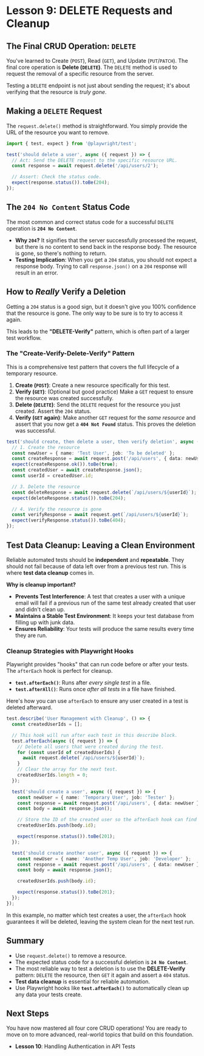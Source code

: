 # Lesson 9: DELETE Requests and Cleanup

## The Final CRUD Operation: `DELETE`

You've learned to Create (`POST`), Read (`GET`), and Update (`PUT`/`PATCH`). The final core operation is **Delete (`DELETE`)**. The `DELETE` method is used to request the removal of a specific resource from the server.

Testing a `DELETE` endpoint is not just about sending the request; it's about verifying that the resource is *truly gone*.

## Making a `DELETE` Request

The `request.delete()` method is straightforward. You simply provide the URL of the resource you want to remove.

```typescript
import { test, expect } from '@playwright/test';

test('should delete a user', async ({ request }) => {
  // Act: Send the DELETE request to the specific resource URL.
  const response = await request.delete('/api/users/2');

  // Assert: Check the status code.
  expect(response.status()).toBe(204);
});
```

## The `204 No Content` Status Code

The most common and correct status code for a successful `DELETE` operation is **`204 No Content`**.

-   **Why `204`?** It signifies that the server successfully processed the request, but there is no content to send back in the response body. The resource is gone, so there's nothing to return.
-   **Testing Implication**: When you get a `204` status, you should not expect a response body. Trying to call `response.json()` on a `204` response will result in an error.

## How to *Really* Verify a Deletion

Getting a `204` status is a good sign, but it doesn't give you 100% confidence that the resource is gone. The only way to be sure is to try to access it again.

This leads to the **"DELETE-Verify"** pattern, which is often part of a larger test workflow.

### The "Create-Verify-Delete-Verify" Pattern

This is a comprehensive test pattern that covers the full lifecycle of a temporary resource.

1.  **Create (`POST`)**: Create a new resource specifically for this test.
2.  **Verify (`GET`)**: (Optional but good practice) Make a `GET` request to ensure the resource was created successfully.
3.  **Delete (`DELETE`)**: Send the `DELETE` request for the resource you just created. Assert the `204` status.
4.  **Verify (`GET` again)**: Make another `GET` request for the *same resource* and assert that you now get a **`404 Not Found`** status. This proves the deletion was successful.

```typescript
test('should create, then delete a user, then verify deletion', async ({ request }) => {
  // 1. Create the resource
  const newUser = { name: 'Test User', job: 'To be deleted' };
  const createResponse = await request.post('/api/users', { data: newUser });
  expect(createResponse.ok()).toBe(true);
  const createdUser = await createResponse.json();
  const userId = createdUser.id;

  // 3. Delete the resource
  const deleteResponse = await request.delete(`/api/users/${userId}`);
  expect(deleteResponse.status()).toBe(204);

  // 4. Verify the resource is gone
  const verifyResponse = await request.get(`/api/users/${userId}`);
  expect(verifyResponse.status()).toBe(404);
});
```

## Test Data Cleanup: Leaving a Clean Environment

Reliable automated tests should be **independent** and **repeatable**. They should not fail because of data left over from a previous test run. This is where **test data cleanup** comes in.

**Why is cleanup important?**
-   **Prevents Test Interference**: A test that creates a user with a unique email will fail if a previous run of the same test already created that user and didn't clean up.
-   **Maintains a Stable Test Environment**: It keeps your test database from filling up with junk data.
-   **Ensures Reliability**: Your tests will produce the same results every time they are run.

### Cleanup Strategies with Playwright Hooks

Playwright provides "hooks" that can run code before or after your tests. The `afterEach` hook is perfect for cleanup.

-   **`test.afterEach()`**: Runs after *every single test* in a file.
-   **`test.afterAll()`**: Runs once *after all tests* in a file have finished.

Here's how you can use `afterEach` to ensure any user created in a test is deleted afterward.

```typescript
test.describe('User Management with Cleanup', () => {
  const createdUserIds = [];

  // This hook will run after each test in this describe block.
  test.afterEach(async ({ request }) => {
    // Delete all users that were created during the test.
    for (const userId of createdUserIds) {
      await request.delete(`/api/users/${userId}`);
    }
    // Clear the array for the next test.
    createdUserIds.length = 0;
  });

  test('should create a user', async ({ request }) => {
    const newUser = { name: 'Temporary User', job: 'Tester' };
    const response = await request.post('/api/users', { data: newUser });
    const body = await response.json();

    // Store the ID of the created user so the afterEach hook can find it.
    createdUserIds.push(body.id);

    expect(response.status()).toBe(201);
  });

  test('should create another user', async ({ request }) => {
    const newUser = { name: 'Another Temp User', job: 'Developer' };
    const response = await request.post('/api/users', { data: newUser });
    const body = await response.json();

    createdUserIds.push(body.id);

    expect(response.status()).toBe(201);
  });
});
```
In this example, no matter which test creates a user, the `afterEach` hook guarantees it will be deleted, leaving the system clean for the next test run.

## Summary

-   Use `request.delete()` to remove a resource.
-   The expected status code for a successful deletion is **`24 No Content`**.
-   The most reliable way to test a deletion is to use the **DELETE-Verify** pattern: `DELETE` the resource, then `GET` it again and assert a `404` status.
-   **Test data cleanup** is essential for reliable automation.
-   Use Playwright hooks like **`test.afterEach()`** to automatically clean up any data your tests create.

## Next Steps

You have now mastered all four core CRUD operations! You are ready to move on to more advanced, real-world topics that build on this foundation.
-   **Lesson 10**: Handling Authentication in API Tests